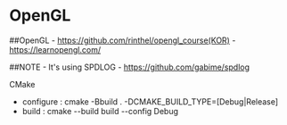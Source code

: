 # OpenGL

##OpenGL
    - https://github.com/rinthel/opengl_course(KOR)
    - https://learnopengl.com/

##NOTE
    - It's using SPDLOG
        - https://github.com/gabime/spdlog

CMake
- configure : cmake -Bbuild . -DCMAKE_BUILD_TYPE=[Debug|Release]
- build : cmake --build build --config Debug